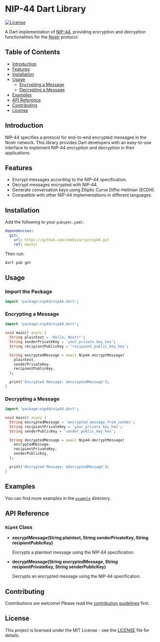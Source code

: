 # NIP-44 Dart Library

[![License](https://img.shields.io/badge/license-MIT-blue.svg)](https://github.com/chebizarro/dart-nip44/blob/main/LICENSE)

A Dart implementation of [NIP-44](https://github.com/nostr-protocol/nips/blob/master/44.md), providing encryption and decryption functionalities for the [Nostr](https://nostr.com/) protocol.

## Table of Contents

- [Introduction](#introduction)
- [Features](#features)
- [Installation](#installation)
- [Usage](#usage)
  - [Encrypting a Message](#encrypting-a-message)
  - [Decrypting a Message](#decrypting-a-message)
- [Examples](#examples)
- [API Reference](#api-reference)
- [Contributing](#contributing)
- [License](#license)

## Introduction

NIP-44 specifies a protocol for end-to-end encrypted messages in the Nostr network. This library provides Dart developers with an easy-to-use interface to implement NIP-44 encryption and decryption in their applications.

## Features

- Encrypt messages according to the NIP-44 specification.
- Decrypt messages encrypted with NIP-44.
- Generate conversation keys using Elliptic Curve Diffie-Hellman (ECDH).
- Compatible with other NIP-44 implementations in different languages.

## Installation

Add the following to your `pubspec.yaml`:

```yaml
dependencies:
  git:
    url: https://github.com/chebizarrp/nip44.git
    ref: master

```

Then run:

```bash
dart pub get
```

## Usage

### Import the Package

```dart
import 'package:nip44/nip44.dart';
```

### Encrypting a Message

```dart
import 'package:nip44/nip44.dart';

void main() async {
  String plaintext = 'Hello, Nostr!';
  String senderPrivateKey = 'your_private_key_hex';
  String recipientPublicKey = 'recipient_public_key_hex';

  String encryptedMessage = await Nip44.encryptMessage(
    plaintext,
    senderPrivateKey,
    recipientPublicKey,
  );

  print('Encrypted Message: $encryptedMessage');
}
```

### Decrypting a Message

```dart
import 'package:nip44/nip44.dart';

void main() async {
  String encryptedMessage = 'encrypted_message_from_sender';
  String recipientPrivateKey = 'your_private_key_hex';
  String senderPublicKey = 'sender_public_key_hex';

  String decryptedMessage = await Nip44.decryptMessage(
    encryptedMessage,
    recipientPrivateKey,
    senderPublicKey,
  );

  print('Decrypted Message: $decryptedMessage');
}
```

## Examples

You can find more examples in the [`example`](https://github.com/chebizarro/dart-nip44/tree/main/example) directory.


## API Reference

### `Nip44` Class

- **encryptMessage(String plaintext, String senderPrivateKey, String recipientPublicKey)**

  Encrypts a plaintext message using the NIP-44 specification.

- **decryptMessage(String encryptedMessage, String recipientPrivateKey, String senderPublicKey)**

  Decrypts an encrypted message using the NIP-44 specification.

## Contributing

Contributions are welcome! Please read the [contribution guidelines](https://github.com/chebizarro/dart-nip44/blob/main/CONTRIBUTING.md) first.

## License

This project is licensed under the MIT License - see the [LICENSE](https://github.com/chebizarro/dart-nip44/blob/main/LICENSE) file for details.
